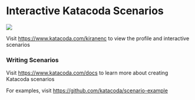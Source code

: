 # Interactive Katacoda Scenarios

[![](http://shields.katacoda.com/katacoda/kiranenc/count.svg)](https://www.katacoda.com/kiranenc "Get your profile on Katacoda.com")

Visit https://www.katacoda.com/kiranenc to view the profile and interactive scenarios

### Writing Scenarios
Visit https://www.katacoda.com/docs to learn more about creating Katacoda scenarios

For examples, visit https://github.com/katacoda/scenario-example
